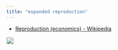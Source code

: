 ```yaml
---
title: "expanded reproduction"
---
```


- [Reproduction (economics) - Wikipedia](https://en.wikipedia.org/wiki/Reproduction_(economics))

<img src='https://scrapbox.io/api/pages/nishio/en/icon' alt='en.icon' height="19.5"/>
